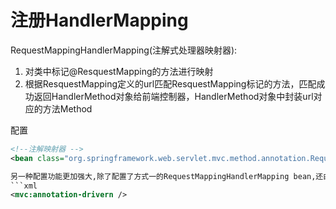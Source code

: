 #  注册HandlerMapping


RequestMappingHandlerMapping(注解式处理器映射器):  
1. 对类中标记@ResquestMapping的方法进行映射
2. 根据ResquestMapping定义的url匹配ResquestMapping标记的方法，匹配成功返回HandlerMethod对象给前端控制器，HandlerMethod对象中封装url对应的方法Method

配置
```xml
<!--注解映射器 -->
<bean class="org.springframework.web.servlet.mvc.method.annotation.RequestMappingHandlerMapping"/>

另一种配置功能更加强大,除了配置了方式一的RequestMappingHandlerMapping bean,还由其他bean(如注解式处理器适配器).
```xml
<mvc:annotation-drivern />
``````